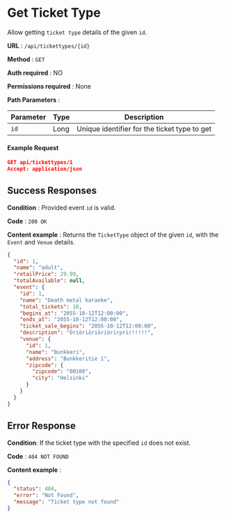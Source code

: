 # Get Ticket Type

Allow getting `ticket type` details of the given `id`.

**URL** : `/api/tickettypes/{id}`

**Method** : `GET`

**Auth required** : NO

**Permissions required** : None

**Path Parameters** :

| Parameter | Type | Description                            |
| --------- | ---- | -------------------------------------- |
| `id`      | Long | Unique identifier for the ticket type to get |

#### Example Request

```json
GET api/tickettypes/1
Accept: application/json
```

## Success Responses

**Condition** : Provided event `id` is valid.

**Code** : `200 OK`

**Content example** : Returns the `TicketType` object of the given `id`, with the `Event` and `Venue` details.

```json
{
  "id": 1,
  "name": "adult",
  "retailPrice": 29.99,
  "totalAvailable": null,
  "event": {
    "id": 1,
    "name": "Death metal karaoke",
    "total_tickets": 10,
    "begins_at": "2055-10-12T12:00:00",
    "ends_at": "2055-10-12T12:00:00",
    "ticket_sale_begins": "2055-10-12T12:00:00",
    "description": "Öriöriöriöriörirprir!!!!!",
    "venue": {
      "id": 1,
      "name": "Bunkkeri",
      "address": "Bunkkeritie 1",
      "zipcode": {
        "zipcode": "00100",
        "city": "Helsinki"
      }
    }
  }
}
```

## Error Response

**Condition**: If the ticket type with the specified `id` does not exist.

**Code** : `404 NOT FOUND`

**Content example** :

```json
{
  "status": 404,
  "error": "Not Found",
  "message": "Ticket type not found"
}
```
